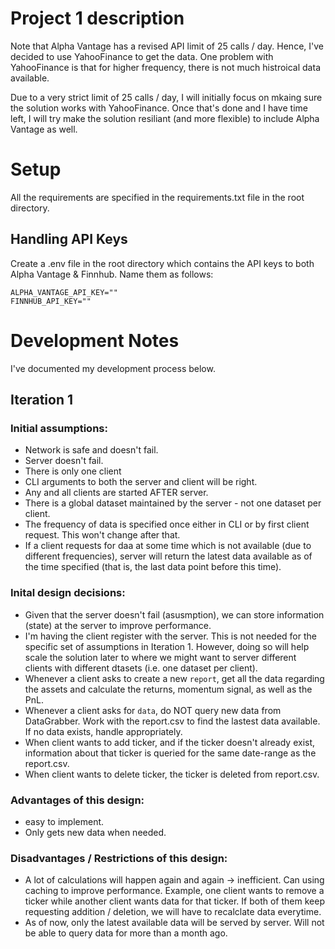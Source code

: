 # Project 1 description

Note that Alpha Vantage has a revised API limit of 25 calls / day. Hence, I've decided to
use YahooFinance to get the data. One problem with YahooFinance is that for higher frequency,
there is not much histroical data available.

Due to a very strict limit of 25 calls / day, I will initially focus on mkaing sure the solution
works with YahooFinance. Once that's done and I have time left, I will try make the solution
resiliant (and more flexible) to include Alpha Vantage as well.

# Setup

All the requirements are specified in the requirements.txt file in the root directory.

## Handling API Keys
Create a .env file in the root directory which contains the API keys to both Alpha Vantage 
& Finnhub. Name them as follows:
```
ALPHA_VANTAGE_API_KEY=""
FINNHUB_API_KEY=""
``` 

# Development Notes
I've documented my development process below. 

## Iteration 1

### Initial assumptions:
* Network is safe and doesn't fail.
* Server doesn't fail.
* There is only one client
* CLI arguments to both the server and client will be right.
* Any and all clients are started AFTER server.
* There is a global dataset maintained by the server - not one dataset per client.
* The frequency of data is specified once either in CLI or by first client request. This won't change after that.
* If a client requests for daa at some time which is not available (due to different frequencies), server will
  return the latest data available as of the time specified (that is, the last data point before this time).

### Inital design decisions:
* Given that the server doesn't fail (asusmption), we can store information (state) at the server
  to improve performance.
* I'm having the client register with the server. This is not needed for the specific set of assumptions in Iteration 1.
  However, doing so will help scale the solution later to where we might want to server different clients with different
  dtasets (i.e. one dataset per client).
* Whenever a client asks to create a new `report`, get all the data regarding the assets
  and calculate the returns, momentum signal, as well as the PnL.
* Whenever a client asks for `data`, do NOT query new data from DataGrabber. Work with the report.csv to find the 
  lastest data available. If no data exists, handle appropriately.
* When client wants to add ticker, and if the ticker doesn't already exist, information about that ticker is queried
  for the same date-range as the report.csv.
* When client wants to delete ticker, the ticker is deleted from report.csv.

### Advantages of this design:
* easy to implement.
* Only gets new data when needed.

### Disadvantages / Restrictions of this design:
* A lot of calculations will happen again and again -> inefficient. Can using caching to improve performance.
  Example, one client wants to remove a ticker while another client wants data for that ticker. If both of them
  keep requesting addition / deletion, we will have to recalclate data everytime.
* As of now, only the latest available data will be served by server. Will not be able to query data for more than a month ago.
